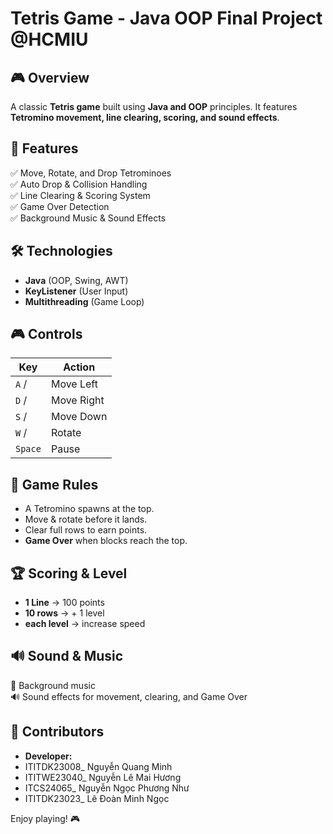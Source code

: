 # Tetris Game - Java OOP Final Project @HCMIU

## 🎮 Overview
A classic **Tetris game** built using **Java and OOP** principles. It features **Tetromino movement, line clearing, scoring, and sound effects**.

## 🔎 Features
✅ Move, Rotate, and Drop Tetrominoes  
✅ Auto Drop & Collision Handling  
✅ Line Clearing & Scoring System  
✅ Game Over Detection  
✅ Background Music & Sound Effects  

## 🛠 Technologies
- **Java** (OOP, Swing, AWT)
- **KeyListener** (User Input)
- **Multithreading** (Game Loop)

## 🎮 Controls
| Key | Action |
|-----|--------|
| `A` / | Move Left |
| `D` / | Move Right |
| `S` / | Move Down |
| `W` / | Rotate |
| `Space` | Pause |

## 📜 Game Rules
- A Tetromino spawns at the top.
- Move & rotate before it lands.
- Clear full rows to earn points.
- **Game Over** when blocks reach the top.

## 🏆 Scoring & Level
- **1 Line** → 100 points 
- **10 rows** → + 1 level 
- **each level** → increase speed
 

## 🔊 Sound & Music
🎵 Background music  
🔊 Sound effects for movement, clearing, and Game Over  


## 🤝 Contributors
- **Developer:**
- ITITDK23008_ Nguyễn Quang Minh
- ITITWE23040_ Nguyễn Lê Mai Hương
- ITCS24065_ Nguyễn Ngọc Phương Như
- ITITDK23023_ Lê Đoàn Minh Ngọc

Enjoy playing! 🎮
